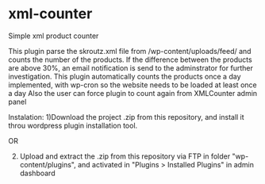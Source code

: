 # xml-counter
Simple xml product counter

This plugin parse the skroutz.xml file from /wp-content/uploads/feed/ and counts the number of the products. 
If the difference between the products are above 30%, an email notification is send to the adminstrator for further investigation.
This plugin automatically counts the products once a day implemented, with wp-cron so the website needs to be loaded at least once a day
Also the user can force plugin to count again from XMLCounter admin panel

Instalation:
1)Download the project .zip from this repository, and install it throu wordpress plugin installation tool.

OR

2) Upload and extract the .zip from this repository via FTP in folder "wp-content/plugins", and activated in "Plugins > Installed Plugins" in admin dashboard

